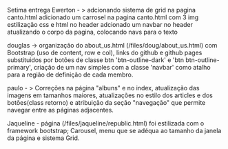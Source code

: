 Setima entrega 
  Ewerton - > adcionando sistema de grid na pagina canto.html
  adicionado um carrosel na pagina canto.html com 3 img 
  estilização css e html no header 
  adcionado um navbar no header
  atualizando o corpo da pagina, colocando navs para o texto 
  
  douglas -> organização do about_us.html (/files/doug/about_us.html) com Bootstrap (uso de content, row e col), links do github e github pages substituidos por botões de classe btn 'btn-outline-dark' e 'btn btn-outline-primary', criação de um nav simples com a classe 'navbar' como atalho para a região de definição de cada membro.
  
  paulo - > Correções na página "albuns" e no index, atualização das imagens em tamanhos maiores, atualizações no estilo dos articles e dos botões(class retorno) e atribuição  da seção "navegação" que permite navegar entre as páginas adjacentes.

Jaqueline -  página (/files/jaqueline/republic.html) foi estilizada com o framework bootstrap;  Carousel, menu que se adéqua ao tamanho da janela da página e sistema Grid.
